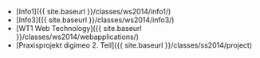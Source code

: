 - [Info1]({{ site.baseurl }}/classes/ws2014/info1/)
- [Info3]({{ site.baseurl }}/classes/ws2014/info3/)
- [WT1 Web Technology]({{ site.baseurl }}/classes/ws2014/webapplications/)
- [Praxisprojekt digimeo 2. Teil]({{ site.baseurl }}/classes/ss2014/project)
